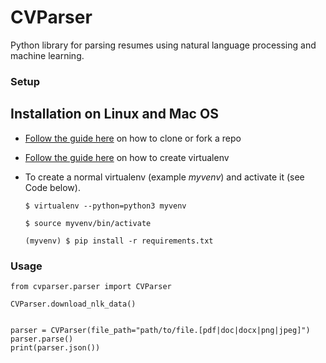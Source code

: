 # CVParser
Python library for parsing resumes using natural language processing and machine learning.

### Setup
## Installation on Linux and Mac OS

* [Follow the guide here](https://help.github.com/articles/fork-a-repo) on how to clone or fork a repo
* [Follow the guide here](http://simononsoftware.com/virtualenv-tutorial/) on how to create virtualenv

* To create a normal virtualenv (example _myvenv_) and activate it (see Code below).

  ```
  $ virtualenv --python=python3 myvenv
  
  $ source myvenv/bin/activate

  (myvenv) $ pip install -r requirements.txt

### Usage

```
from cvparser.parser import CVParser

CVParser.download_nlk_data()


parser = CVParser(file_path="path/to/file.[pdf|doc|docx|png|jpeg]")
parser.parse()
print(parser.json())
```
